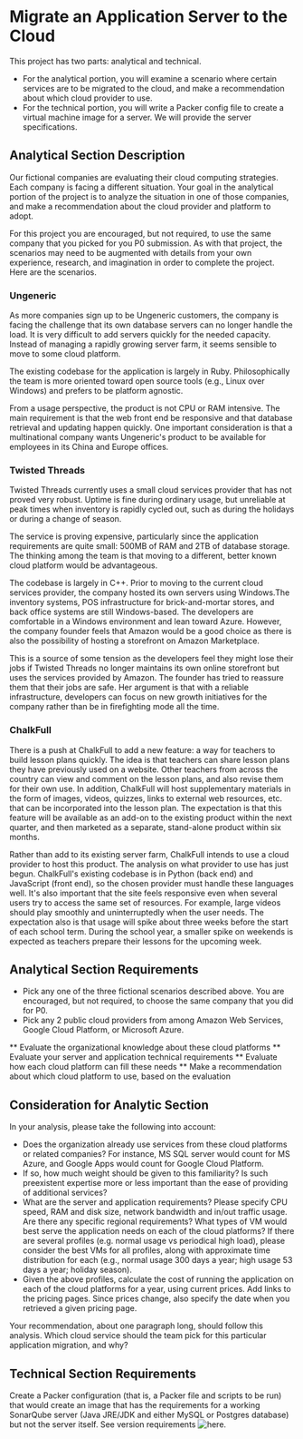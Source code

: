 # Migrate an Application Server to the Cloud

This project has two parts: analytical and technical. 

* For the analytical portion, you will examine a scenario where certain services are to be migrated to the cloud, and make a recommendation about which cloud provider to use. 
* For the technical portion, you will write a Packer config file to create a virtual machine image for a server. We will provide the server specifications.

## Analytical Section Description

Our fictional companies are evaluating their cloud computing strategies. Each company is facing a different situation. Your goal in the analytical portion of the project is to analyze the situation in one of those companies, and make a recommendation about the cloud provider and platform to adopt. 

For this project you are encouraged, but not required, to use the same company that you picked for you P0 submission. As with that project, the scenarios may need to be augmented with details from your own experience, research, and imagination in order to complete the project. Here are the scenarios. 

### Ungeneric

As more companies sign up to be Ungeneric customers, the company is facing the challenge that its own database servers can no longer handle the load. It is very difficult to add servers quickly for the needed capacity. Instead of managing a rapidly growing server farm, it seems sensible to move to some cloud platform. 

The existing codebase for the application is largely in Ruby. Philosophically the team is more oriented toward open source tools (e.g., Linux over Windows) and prefers to be platform agnostic. 

From a usage perspective, the product is not CPU or RAM intensive. The main requirement is that the web front end be responsive and that database retrieval and updating happen quickly. One important consideration is that a multinational company wants Ungeneric's product to be available for employees in its China and Europe offices. 

### Twisted Threads 

Twisted Threads currently uses a small cloud services provider that has not proved very robust. Uptime is fine during ordinary usage, but unreliable at peak times when inventory is rapidly cycled out, such as during the holidays or during a change of season. 

The service is proving expensive, particularly since the application requirements are quite small: 500MB of RAM and 2TB of database storage. The thinking among the team is that moving to a different, better known cloud platform would be advantageous.

The codebase is largely in C++. Prior to moving to the current cloud services provider, the company hosted its own servers using Windows.The inventory systems, POS infrastructure for brick-and-mortar stores, and back office systems are still Windows-based. The developers are comfortable in a Windows environment and lean toward Azure. However, the company founder feels that Amazon would be a good choice as there is also the possibility of hosting a storefront on Amazon Marketplace. 

This is a source of some tension as the developers feel they might lose their jobs if Twisted Threads no longer maintains its own online storefront but uses the services provided by Amazon. The founder has tried to reassure them that their jobs are safe. Her argument is that with a reliable infrastructure, developers can focus on new growth initiatives for the company rather than be in firefighting mode all the time.

### ChalkFull

There is a push at ChalkFull to add a new feature: a way for teachers to build lesson plans quickly. The idea is that teachers can share lesson plans they have previously used on a website. Other teachers from across the country can view and comment on the lesson plans, and also revise them for their own use. In addition, ChalkFull will host supplementary materials in the form of images, videos, quizzes, links to external web resources, etc. that can be incorporated into the lesson plan. The expectation is that this feature will be available as an add-on to the existing product within the next quarter, and then marketed as a separate, stand-alone product within six months. 

Rather than add to its existing server farm, ChalkFull intends to use a cloud provider to host this product. The analysis on what provider to use has just begun. ChalkFull's existing codebase is in Python (back end) and JavaScript (front end), so the chosen provider must handle these languages well. It's also important that the site feels responsive even when several users try to access the same set of resources. For example, large videos should play smoothly and uninterruptedly when the user needs. The expectation also is that usage will spike about three weeks before the start of each school term. During the school year, a smaller spike on weekends is expected as teachers prepare their lessons for the upcoming week.

## Analytical Section Requirements

* Pick any one of the three fictional scenarios described above. You are encouraged, but not required, to choose the same company that you did for P0.
* Pick any 2 public cloud providers from among Amazon Web Services, Google Cloud Platform, or Microsoft Azure. 

** Evaluate the organizational knowledge about these cloud platforms
** Evaluate your server and application technical requirements
** Evaluate how each cloud platform can fill these needs
** Make a recommendation about which cloud platform to use, based on the evaluation

## Consideration for Analytic Section

In your analysis, please take the following into account:

* Does the organization already use services from these cloud platforms or related companies? For instance, MS SQL server would count for MS Azure, and Google Apps would count for Google Cloud Platform.
* If so, how much weight should be given to this familiarity? Is such preexistent expertise more or less important than the ease of providing of additional services? 
* What are the server and application requirements? Please specify CPU speed, RAM and disk size, network bandwidth and in/out traffic usage. Are there any specific regional requirements?
What types of VM would best serve the application needs on each of the cloud platforms? If there are several profiles (e.g. normal usage vs periodical high load), please consider the best VMs for all profiles, along with approximate time distribution for each (e.g., normal usage 300 days a year; high usage 53 days a year; holiday season).
* Given the above profiles, calculate the cost of running the application on each of the cloud platforms for a year, using current prices. Add links to the pricing pages. Since prices change, also specify the date when you retrieved a given pricing page. 

Your recommendation, about one paragraph long, should follow this analysis. Which cloud service should the team pick for this particular application migration, and why?

## Technical Section Requirements

Create a Packer configuration (that is, a Packer file and scripts to be run) that would create an image that has the requirements for a working SonarQube server (Java JRE/JDK and either MySQL or Postgres database) but not the server itself. See version requirements ![here](http://docs.sonarqube.org/display/SONAR/Requirements).


